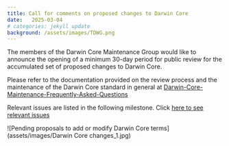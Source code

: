 ```yaml
---
title: Call for comments on proposed changes to Darwin Core
date:   2025-03-04
# categories: jekyll update
background: /assets/images/TDWG.png
---
```

The members of the Darwin Core Maintenance Group would like to announce the opening of a
minimum 30-day period for public review for the accumulated set of proposed changes to Darwin Core.

Please refer to the documentation provided on the review process and the maintenance of the Darwin Core standard in general at
[Darwin-Core-Maintenance-Frequently-Asked-Questions](https://github.com/tdwg/dwc/wiki/Darwin-Core-Maintenance-Frequently-Asked-Questions)

Relevant issues are  listed in the following milestone. Click [here to see relevant issues](https://github.com/tdwg/dwc/milestone/19)

![Pending proposals to add or modify Darwin Core terms](assets/images/Darwin Core changes_1.jpg)
